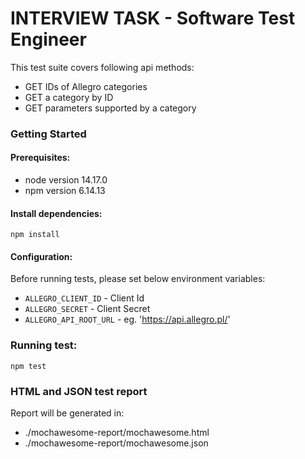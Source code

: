 # INTERVIEW TASK - Software Test Engineer

This test suite covers following api methods:

- GET IDs of Allegro categories
- GET a category by ID
- GET parameters supported by a category

### Getting Started
#### Prerequisites:
- node version 14.17.0
- npm version 6.14.13

#### Install dependencies:

```npm install```

#### Configuration:

Before running tests, please set below environment variables:

- ```ALLEGRO_CLIENT_ID``` - Client Id
- ```ALLEGRO_SECRET``` - Client Secret
- ```ALLEGRO_API_ROOT_URL``` - eg. 'https://api.allegro.pl/'

### Running test:

```npm test```

### HTML and JSON test report

Report will be generated in:

- ./mochawesome-report/mochawesome.html
- ./mochawesome-report/mochawesome.json